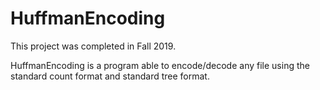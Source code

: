 # HuffmanEncoding
This project was completed in Fall 2019.

HuffmanEncoding is a program able to encode/decode any file using the standard count format and standard tree format. 
